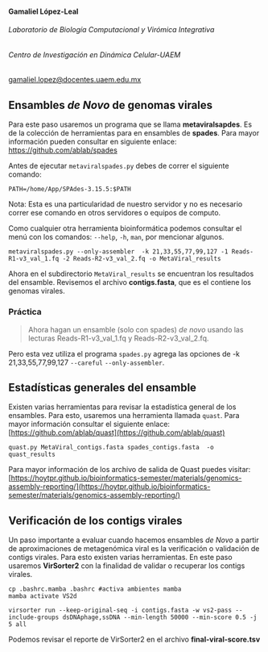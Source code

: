 #### Gamaliel López-Leal

###### Laboratorio de Biología Computacional y Virómica Integrativa

###### Centro de Investigación en Dinámica Celular-UAEM

[gamaliel.lopez@docentes.uaem.edu.mx](mailto:gamaliel.lopez@docentes.uaem.edu.mx)





## Ensambles *de Novo* de genomas virales

Para este paso usaremos un programa que se llama **metaviralsapdes**. Es de la colección de herramientas
para en ensambles de **spades**. Para mayor información pueden consultar en siguiente enlace: https://github.com/ablab/spades

Antes de ejecutar `metaviralspades.py`  debes de correr el siguiente comando:

```
PATH=/home/App/SPAdes-3.15.5:$PATH
```

Nota: Esta es una particularidad de nuestro servidor y no es necesario correr ese comando en
otros servidores o equipos de computo.

Como cualquier otra herramienta bioinformática podemos consultar el menú con los comandos: `--help`,
`-h`, `man`, por mencionar algunos.

```
metaviralspades.py --only-assembler  -k 21,33,55,77,99,127 -1 Reads-R1-v3_val_1.fq -2 Reads-R2-v3_val_2.fq -o MetaViral_results
```

Ahora en el subdirectorio `MetaViral_results` se encuentran los resultados del ensamble. Revisemos el archivo **contigs.fasta**, que es el contiene los genomas virales.



### Práctica

> Ahora hagan un ensamble (solo con spades) *de novo* usando las lecturas Reads-R1-v3\_val\_1.fq y Reads-R2-v3\_val\_2.fq. 

Pero esta vez utiliza el programa `spades.py` agrega las opciones de -k 21,33,55,77,99,127 `--careful` `--only-assembler`. 



## Estadísticas generales del ensamble

Existen varias herramientas para revisar la estadística general de los ensambles. Para esto, usaremos una herramienta llamada `quast`. Para mayor información consultar el siguiente enlace: [https://github.com/ablab/quast](https://github.com/ablab/quast)

```
quast.py MetaViral_contigs.fasta spades_contigs.fasta  -o quast_results
```

Para mayor información de los archivo de salida de Quast puedes visitar: [https://hoytpr.github.io/bioinformatics-semester/materials/genomics-assembly-reporting/](https://hoytpr.github.io/bioinformatics-semester/materials/genomics-assembly-reporting/)



## Verificación de los contigs virales

Un paso importante a evaluar cuando hacemos ensambles *de Novo* a partir de aproximaciones de metagenómica viral es la verificación o validación de contigs virales. Para esto existen varias herramientas. En este paso usaremos **VirSorter2** con la finalidad de validar o recuperar los contigs virales. 

```
cp .bashrc.mamba .bashrc #activa ambientes mamba
mamba activate VS2d
```

```
virsorter run --keep-original-seq -i contigs.fasta -w vs2-pass --include-groups dsDNAphage,ssDNA --min-length 50000 --min-score 0.5 -j 5 all
```

Podemos revisar el reporte de VirSorter2 en el archivo **final-viral-score.tsv**























































